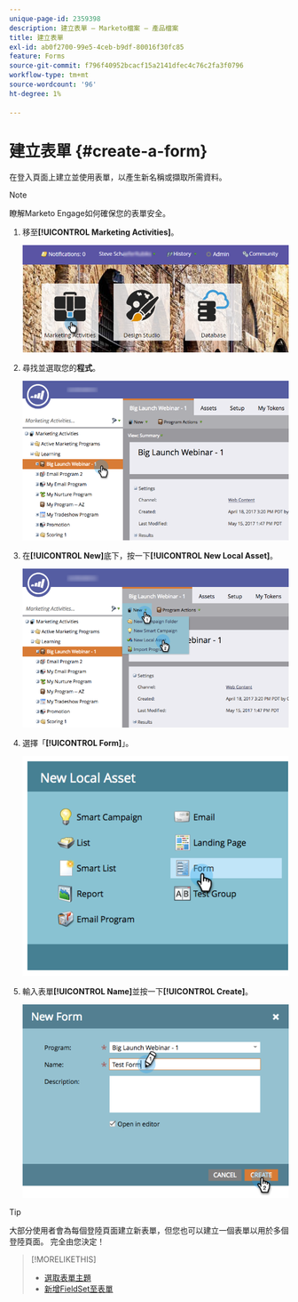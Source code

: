 ```yaml
---
unique-page-id: 2359398
description: 建立表單 — Marketo檔案 — 產品檔案
title: 建立表單
exl-id: ab0f2700-99e5-4ceb-b9df-80016f30fc85
feature: Forms
source-git-commit: f796f40952bcacf15a2141dfec4c76c2fa3f0796
workflow-type: tm+mt
source-wordcount: '96'
ht-degree: 1%

---
```


# 建立表單 {#create-a-form}

在登入頁面上建立並使用表單，以產生新名稱或擷取所需資料。

>[!NOTE]
>
>瞭解Marketo Engage如何確保您的表單安全[](https://nation.marketo.com/t5/Product-Documents/Forms-Service-Enhancements/ta-p/303670#M1038)。

1. 移至&#x200B;**[!UICONTROL Marketing Activities]**。

   ![](assets/login-marketing-activities.png)

1. 尋找並選取您的&#x200B;**程式**。

   ![](assets/programseelct.png)

1. 在&#x200B;**[!UICONTROL New]**&#x200B;底下，按一下&#x200B;**[!UICONTROL New Local Asset]**。

   ![](assets/newlocalasset.png)

1. 選擇「**[!UICONTROL Form]**」。

   ![](assets/image2014-9-15-17-3a1-3a20.png)

1. 輸入表單&#x200B;**[!UICONTROL Name]**&#x200B;並按一下&#x200B;**[!UICONTROL Create]**。

   ![](assets/newformwithhands.png)

>[!TIP]
>
>大部分使用者會為每個登陸頁面建立新表單，但您也可以建立一個表單以用於多個登陸頁面。 完全由您決定！

>[!MORELIKETHIS]
>
>* [選取表單主題](/help/marketo/product-docs/demand-generation/forms/creating-a-form/select-a-form-theme.md)
>* [新增FieldSet至表單](/help/marketo/product-docs/demand-generation/forms/form-fields/add-a-fieldset-to-a-form.md)
